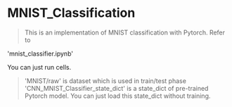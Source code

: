 # MNIST_Classification

> This is an implementation of MNIST classification with Pytorch. Refer to

'mnist_classifier.ipynb'

You can just run cells.

> 'MNIST/raw' is dataset which is used in train/test phase
> 'CNN_MNIST_Classifier_state_dict' is a state_dict of pre-trained Pytorch model. You can just load this state_dict without training.